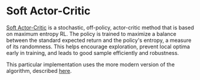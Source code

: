 [1]: https://arxiv.org/abs/1801.01290
[2]: https://arxiv.org/abs/1812.05905

# Soft Actor-Critic

[Soft Actor-Critic][1] is a stochastic, off-policy, actor-critic method that is based on maximum entropy RL.
The policy is trained to maximize a balance between the standard expected return and the policy's entropy,
a measure of its randomness. This helps encourage exploration, prevent local optima early in training, and
leads to good sample efficiently and robustness.

This particular implementation uses the more modern version of the algorithm, described [here][2].